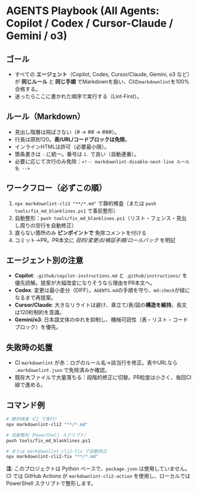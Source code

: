# AGENTS Playbook (All Agents: Copilot / Codex / Cursor-Claude / Gemini / o3)

## ゴール

- すべての **エージェント**（Copilot, Codex, Cursor/Claude, Gemini, o3 など）が **同じルール** と **同じ手順** でMarkdownを扱い、CIの`markdownlint`を100%合格する。
- 迷ったらここに書かれた順序で実行する（Lint-First）。

## ルール（Markdown）

- 見出し階層は飛ばさない（# → ## → ###）。
- 行長は原則120。**表/URL/コードブロックは免除**。
- インラインHTMLは許可（必要最小限）。
- 箇条書きは `-` に統一。番号は `1.` で良い（自動連番）。
- 必要に応じて次行のみ免除：`<!-- markdownlint-disable-next-line ルール名 -->`

## ワークフロー（必ずこの順）

1. `npx markdownlint-cli2 "**/*.md"` で静的検査（または `pwsh tools/fix_md_blanklines.ps1` で事前整形）
2. 自動整形：`pwsh tools/fix_md_blanklines.ps1`（リスト・フェンス・見出し周りの空行を自動修正）
3. 直らない箇所のみ **ピンポイントで** 免除コメントを付ける
4. コミット→PR。PR本文に *目的/変更点/検証手順/ロールバック* を明記

## エージェント別の注意

- **Copilot**: `.github/copilot-instructions.md` と `.github/instructions/` を優先読解。提案が大幅改変になりそうなら理由をPR本文へ。
- **Codex**: 変更は最小差分（DIFF）。`AGENTS.md`の手順を守り、`md:check`が緑になるまで再提案。
- **Cursor/Claude**: 大きなリライトは避け、章立て/表/図の**構造を維持**。長文は120桁制約を意識。
- **Gemini/o3**: 日本語文体のゆれを抑制し、機械可読性（表・リスト・コードブロック）を優先。

## 失敗時の処置

- CI `markdownlint` が赤：ログのルール名→該当行を修正。表やURLなら `.markdownlint.json` で免除済みか確認。
- 既存大ファイルで大量落ちる：段階的修正に切替。PR粒度は小さく、毎回CI緑で進める。

## コマンド例

```bash
# 静的検査（CI で実行）
npx markdownlint-cli2 "**/*.md"

# 自動整形（PowerShell スクリプト）
pwsh tools/fix_md_blanklines.ps1

# または markdownlint-cli2-fix で自動修正
npx markdownlint-cli2-fix "**/*.md"
```

**注**: このプロジェクトは Python ベースで、`package.json` は使用していません。
CI では GitHub Actions が `markdownlint-cli2-action` を使用し、ローカルでは PowerShell スクリプトで整形します。
